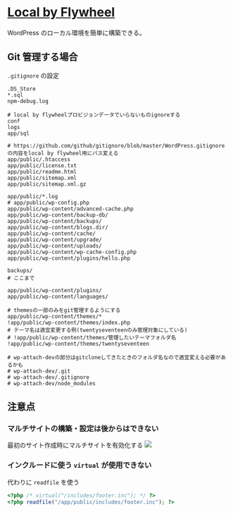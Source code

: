 # [Local by Flywheel](https://localbyflywheel.com/)

WordPress のローカル環境を簡単に構築できる。

## Git 管理する場合

`.gitignore` の設定

```
.DS_Store
*.sql
npm-debug.log

# local by flywheelプロビジョンデータでいらないものignoreする
conf
logs
app/sql

# https://github.com/github/gitignore/blob/master/WordPress.gitignore の内容をlocal by flywheel用にパス変える
app/public/.htaccess
app/public/license.txt
app/public/readme.html
app/public/sitemap.xml
app/public/sitemap.xml.gz

app/public/*.log
# app/public/wp-config.php
app/public/wp-content/advanced-cache.php
app/public/wp-content/backup-db/
app/public/wp-content/backups/
app/public/wp-content/blogs.dir/
app/public/wp-content/cache/
app/public/wp-content/upgrade/
app/public/wp-content/uploads/
app/public/wp-content/wp-cache-config.php
app/public/wp-content/plugins/hello.php

backups/
# ここまで

app/public/wp-content/plugins/
app/public/wp-content/languages/

# themesの一部のみをgit管理するようにする
app/public/wp-content/themes/*
!app/public/wp-content/themes/index.php
# テーマ名は適宜変更する例(twentyseventeenのみ管理対象にしている)
# !app/public/wp-content/themes/管理したいテーマフォルダ名
!app/public/wp-content/themes/twentyseventeen

# wp-attach-devの部分はgitcloneしてきたときのフォルダ名なので適宜変える必要があるかも
# wp-attach-dev/.git
# wp-attach-dev/.gitignore
# wp-attach-dev/node_modules
```

## 注意点

### マルチサイトの構築・設定は後からはできない

最初のサイト作成時にマルチサイトを有効化する
![](/tool.flywheel1.png)

### インクルードに使う `virtual` が使用できない

代わりに `readfile` を使う

```php
<?php /* virtual("/includes/footer.inc"); */ ?>
<?php readfile("/app/public/includes/footer.inc"); ?>
```
